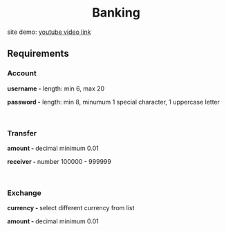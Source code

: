 <h1 style='text-align:center'>Banking</h1>
<p>site demo: <a href='https://youtu.be/NAlCjAywCM4'>youtube video link</a></p>
<h2>Requirements</h2>
<h3>Account</h3>
<p><strong>username -</strong> length: min 6, max 20</p>
<p><strong>password -</strong> length: min 8, minumum 1 special character, 1 uppercase letter</p>
<br>
<h3>Transfer</h3>
<p><strong>amount - </strong> decimal minimum 0.01</p>
<p><strong>receiver - </strong> number 100000 - 999999</p>
<br>
<h3>Exchange</h3>
<p><strong>currency - </strong>select different currency from list</p>
<p><strong>amount - </strong> decimal minimum 0.01</p>
